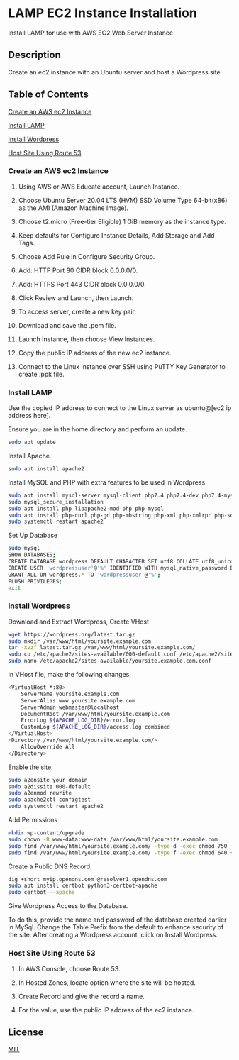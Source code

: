 # LAMP EC2 Instance Installation
Install LAMP for use with AWS EC2 Web Server Instance

## Description
Create an ec2 instance with an Ubuntu server and host a Wordpress site

## Table of Contents
[Create an AWS ec2 Instance](#create-an-aws-ec2-instance)

[Install LAMP](#install-lamp)

[Install Wordpress](#install-wordpress)

[Host Site Using Route 53](#host-site-using-route-53)

### Create an AWS ec2 Instance
1.  Using AWS or AWS Educate account, Launch Instance.

2.  Choose Ubuntu Server 20.04 LTS (HVM) SSD Volume Type 64-bit(x86) as the AMI (Amazon Machine Image).

3.  Choose t2.micro (Free-tier Eligible) 1 GiB memory as the instance type.

4.  Keep defaults for Configure Instance Details, Add Storage and Add Tags.

5.  Choose Add Rule in Configure Security Group.

6.  Add: HTTP Port 80 CIDR block 0.0.0.0/0.

7.  Add: HTTPS Port 443 CIDR block 0.0.0.0/0.

8.  Click Review and Launch, then Launch.

9.  To access server, create a new key pair.

10. Download and save the .pem file.

11. Launch Instance, then choose View Instances.

12. Copy the public IP address of the new ec2 instance.

13. Connect to the Linux instance over SSH using PuTTY Key Generator to create .ppk file.

### Install LAMP
Use the copied IP address to connect to the Linux server as ubuntu@[ec2 ip address here].

Ensure you are in the home directory and perform an update.

```sh
sudo apt update
```

Install Apache.

```sh
sudo apt install apache2
```

Install MySQL and PHP with extra features to be used in Wordpress

```sh
sudo apt install mysql-server mysql-client php7.4 php7.4-dev php7.4-mysql
sudo mysql_secure_installation
sudo apt install php libapache2-mod-php php-mysql
sudo apt install php-curl php-gd php-mbstring php-xml php-xmlrpc php-soap php-intl php-zip
sudo systemctl restart apache2
```

Set Up Database

```sh
sudo mysql
SHOW DATABASES;
CREATE DATABASE wordpress DEFAULT CHARACTER SET utf8 COLLATE utf8_unicode_ci;
CREATE USER 'wordpressuser'@'%' IDENTIFIED WITH mysql_native_password BY 'strongpasswordhere';
GRANT ALL ON wordpress.* TO 'wordpressuser'@'%';
FLUSH PRIVILEGES;
exit
```
### Install Wordpress

Download and Extract Wordpress, Create VHost

```sh
wget https://wordpress.org/latest.tar.gz
sudo mkdir /var/www/html/yoursite.example.com
tar -xvzf latest.tar.gz /var/www/html/yoursite.example.com/
sudo cp /etc/apache2/sites-available/000-default.conf /etc/apache2/sites-available/yoursite.example.com.conf
sudo nano /etc/apache2/sites-available/yoursite.example.com.conf
```

In VHost file, make the following changes:

```sh
<VirtualHost *:80>
    ServerName yoursite.example.com
    ServerAlias www.yoursite.example.com
    ServerAdmin webmaster@localhost
    DocumentRoot /var/www/html/yoursite.example.com
    ErrorLog ${APACHE_LOG_DIR}/error.log
    CustomLog ${APACHE_LOG_DIR}/access.log combined
</VirtualHost>
<Directory /var/www/html/yoursite.example.com/>
    AllowOverride All
</Directory>
```
Enable the site.

```sh
sudo a2ensite your_domain
sudo a2dissite 000-default
sudo a2enmod rewrite
sudo apache2ctl configtest
sudo systemctl restart apache2
```

Add Permissions

```sh
mkdir wp-content/upgrade
sudo chown -R www-data:www-data /var/www/html/yoursite.example.com
sudo find /var/www/html/yoursite.example.com/ -type d -exec chmod 750 {} \;
sudo find /var/www/html/yoursite.example.com/ -type f -exec chmod 640 {} \;
```
Create a Public DNS Record.

```sh
dig +short myip.opendns.com @resolver1.opendns.com
sudo apt install certbot python3-certbot-apache
sudo certbot --apache
```
Give Wordpress Access to the Database.

To do this, provide the name and password of the database created earlier in MySql. Change the Table Prefix from the default to enhance security of the site. After creating a Wordpress account, click on Install Wordpress.

### Host Site Using Route 53

1. In AWS Console, choose Route 53.

2. In Hosted Zones, locate option where the site will be hosted.

3. Create Record and give the record a name.

4. For the value, use the public IP address of the ec2 instance.

## License
[MIT](https://choosealicense.com/licenses/mit/)
